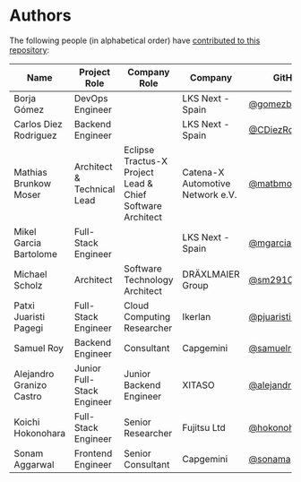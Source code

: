 # Authors

The following people (in alphabetical order) have [contributed to this repository](https://github.com/eclipse-tractusx/industry-core-hub):

| Name | Project Role | Company Role | Company | GitHub |
|--|--|--|--|--|
| Borja Gómez | DevOps Engineer | | LKS Next - Spain | [@gomezbc](https://github.com/gomezbc) |
| Carlos Diez Rodriguez | Backend Engineer | | LKS Next - Spain | [@CDiezRodriguez](https://github.com/CDiezRodriguez) |
| Mathias Brunkow Moser | Architect & Technical Lead | Eclipse Tractus-X Project Lead & Chief Software Architect | Catena-X Automotive Network e.V. | [@matbmoser](https://github.com/matbmoser) |
| Mikel Garcia Bartolome | Full-Stack Engineer | | LKS Next - Spain | [@mgarciaLKS](https://github.com/mgarciaLKS) |
| Michael Scholz | Architect | Software Technology Architect | DRÄXLMAIER Group | [@sm29105](https://github.com/sm29105) |
| Patxi Juaristi Pagegi | Full-Stack Engineer | Cloud Computing Researcher | Ikerlan | [@pjuaristi-ikerlan](https://github.com/pjuaristi-ikerlan) |
| Samuel Roy | Backend Engineer | Consultant | Capgemini | [@samuelroywork](https://github.com/samuelroywork) |
| Alejandro Granizo Castro | Junior Full-Stack Engineer | Junior Backend Engineer | XITASO | [@alejandrogranizo](https://github.com/alejandrogranizo) |
| Koichi Hokonohara | Full-Stack Engineer | Senior Researcher | Fujitsu Ltd | [@hokonohara](https://github.com/hokonohara) |
| Sonam Aggarwal | Frontend Engineer | Senior Consultant | Capgemini | [@sonama](https://github.com/sonama) |
